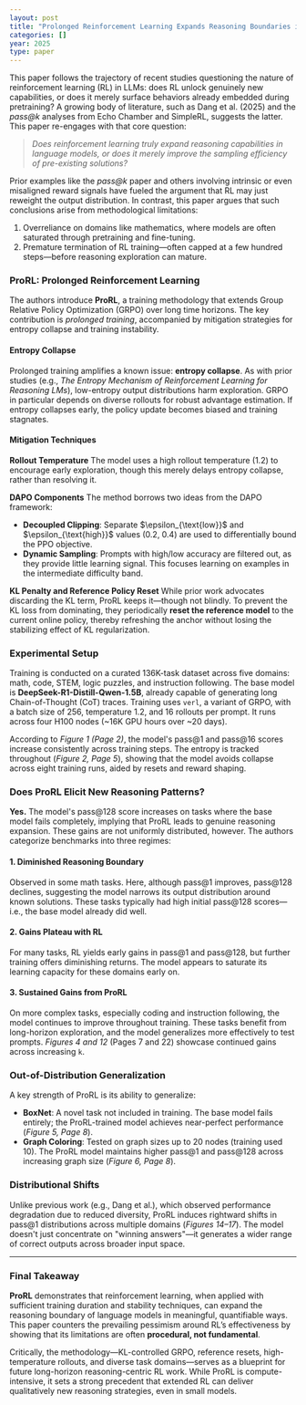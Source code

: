 ```yaml
---
layout: post
title: "Prolonged Reinforcement Learning Expands Reasoning Boundaries in Large Language"
categories: []
year: 2025
type: paper
---
```

This paper follows the trajectory of recent studies questioning the nature of reinforcement learning (RL) in LLMs: does RL unlock genuinely new capabilities, or does it merely surface behaviors already embedded during pretraining? A growing body of literature, such as Dang et al. (2025) and the *pass\@k* analyses from Echo Chamber and SimpleRL, suggests the latter. This paper re-engages with that core question:

> *Does reinforcement learning truly expand reasoning capabilities in language models, or does it merely improve the sampling efficiency of pre-existing solutions?*

Prior examples like the *pass\@k* paper and others involving intrinsic or even misaligned reward signals have fueled the argument that RL may just reweight the output distribution. In contrast, this paper argues that such conclusions arise from methodological limitations:

1. Overreliance on domains like mathematics, where models are often saturated through pretraining and fine-tuning.
2. Premature termination of RL training—often capped at a few hundred steps—before reasoning exploration can mature.

### ProRL: Prolonged Reinforcement Learning

The authors introduce **ProRL**, a training methodology that extends Group Relative Policy Optimization (GRPO) over long time horizons. The key contribution is *prolonged training*, accompanied by mitigation strategies for entropy collapse and training instability.

#### Entropy Collapse

Prolonged training amplifies a known issue: **entropy collapse**. As with prior studies (e.g., *The Entropy Mechanism of Reinforcement Learning for Reasoning LMs*), low-entropy output distributions harm exploration. GRPO in particular depends on diverse rollouts for robust advantage estimation. If entropy collapses early, the policy update becomes biased and training stagnates.

#### Mitigation Techniques

**Rollout Temperature**
The model uses a high rollout temperature (1.2) to encourage early exploration, though this merely delays entropy collapse, rather than resolving it.

**DAPO Components**
The method borrows two ideas from the DAPO framework:

* **Decoupled Clipping**: Separate \$\epsilon\_{\text{low}}\$ and \$\epsilon\_{\text{high}}\$ values (0.2, 0.4) are used to differentially bound the PPO objective.
* **Dynamic Sampling**: Prompts with high/low accuracy are filtered out, as they provide little learning signal. This focuses learning on examples in the intermediate difficulty band.

**KL Penalty and Reference Policy Reset**
While prior work advocates discarding the KL term, ProRL keeps it—though not blindly. To prevent the KL loss from dominating, they periodically **reset the reference model** to the current online policy, thereby refreshing the anchor without losing the stabilizing effect of KL regularization.

### Experimental Setup

Training is conducted on a curated 136K-task dataset across five domains: math, code, STEM, logic puzzles, and instruction following. The base model is **DeepSeek-R1-Distill-Qwen-1.5B**, already capable of generating long Chain-of-Thought (CoT) traces. Training uses `verl`, a variant of GRPO, with a batch size of 256, temperature 1.2, and 16 rollouts per prompt. It runs across four H100 nodes (\~16K GPU hours over \~20 days).

According to *Figure 1 (Page 2)*, the model's pass\@1 and pass\@16 scores increase consistently across training steps. The entropy is tracked throughout (*Figure 2, Page 5*), showing that the model avoids collapse across eight training runs, aided by resets and reward shaping.

### Does ProRL Elicit New Reasoning Patterns?

**Yes.** The model's pass\@128 score increases on tasks where the base model fails completely, implying that ProRL leads to genuine reasoning expansion. These gains are not uniformly distributed, however. The authors categorize benchmarks into three regimes:

#### 1. Diminished Reasoning Boundary

Observed in some math tasks. Here, although pass\@1 improves, pass\@128 declines, suggesting the model narrows its output distribution around known solutions. These tasks typically had high initial pass\@128 scores—i.e., the base model already did well.

#### 2. Gains Plateau with RL

For many tasks, RL yields early gains in pass\@1 and pass\@128, but further training offers diminishing returns. The model appears to saturate its learning capacity for these domains early on.

#### 3. Sustained Gains from ProRL

On more complex tasks, especially coding and instruction following, the model continues to improve throughout training. These tasks benefit from long-horizon exploration, and the model generalizes more effectively to test prompts. *Figures 4 and 12* (Pages 7 and 22) showcase continued gains across increasing `k`.

### Out-of-Distribution Generalization

A key strength of ProRL is its ability to generalize:

* **BoxNet**: A novel task not included in training. The base model fails entirely; the ProRL-trained model achieves near-perfect performance (*Figure 5, Page 8*).
* **Graph Coloring**: Tested on graph sizes up to 20 nodes (training used 10). The ProRL model maintains higher pass\@1 and pass\@128 across increasing graph size (*Figure 6, Page 8*).

### Distributional Shifts

Unlike previous work (e.g., Dang et al.), which observed performance degradation due to reduced diversity, ProRL induces rightward shifts in pass\@1 distributions across multiple domains (*Figures 14–17*). The model doesn't just concentrate on "winning answers"—it generates a wider range of correct outputs across broader input space.

---

### Final Takeaway

**ProRL** demonstrates that reinforcement learning, when applied with sufficient training duration and stability techniques, can expand the reasoning boundary of language models in meaningful, quantifiable ways. This paper counters the prevailing pessimism around RL’s effectiveness by showing that its limitations are often **procedural, not fundamental**.

Critically, the methodology—KL-controlled GRPO, reference resets, high-temperature rollouts, and diverse task domains—serves as a blueprint for future long-horizon reasoning-centric RL work. While ProRL is compute-intensive, it sets a strong precedent that extended RL can deliver qualitatively new reasoning strategies, even in small models.
